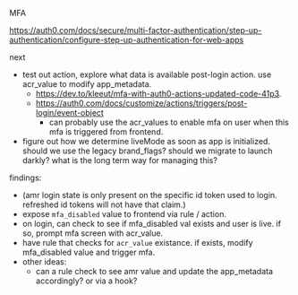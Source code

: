 MFA

https://auth0.com/docs/secure/multi-factor-authentication/step-up-authentication/configure-step-up-authentication-for-web-apps

next
- test out action, explore what data is available post-login action. use acr_value to modify app_metadata. 
	- https://dev.to/kleeut/mfa-with-auth0-actions-updated-code-41p3.
	- https://auth0.com/docs/customize/actions/triggers/post-login/event-object
		- can probably use the acr_values to enable mfa on user when this mfa is triggered from frontend.
- figure out how we determine liveMode as soon as app is initialized. should we use the legacy brand_flags? should we migrate to launch darkly? what is the long term way for managing this?

findings:
- (amr login state is only present on the specific id token used to login. refreshed id tokens will not have that claim.)
- expose `mfa_disabled` value to frontend via rule / action.
- on login, can check to see if mfa_disabled val exists and user is live. if so, prompt mfa screen with acr_value.
- have rule that checks for `acr_value` existance. if exists, modify mfa_disabled value and trigger mfa.
- other ideas:
	- can a rule check to see amr value and update the app_metadata accordingly? or via a hook?
